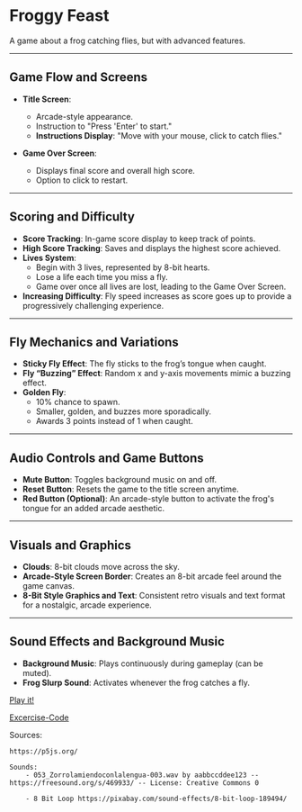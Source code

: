 # Froggy Feast

A game about a frog catching flies, but with advanced features.

---

## Game Flow and Screens

- **Title Screen**:
  - Arcade-style appearance.
  - Instruction to "Press 'Enter' to start."
  - **Instructions Display**: "Move with your mouse, click to catch flies."

- **Game Over Screen**:
  - Displays final score and overall high score.
  - Option to click to restart.

---

## Scoring and Difficulty

- **Score Tracking**: In-game score display to keep track of points.
- **High Score Tracking**: Saves and displays the highest score achieved.
- **Lives System**:
  - Begin with 3 lives, represented by 8-bit hearts.
  - Lose a life each time you miss a fly.
  - Game over once all lives are lost, leading to the Game Over Screen.
- **Increasing Difficulty**: Fly speed increases as score goes up to provide a progressively challenging experience.

---

## Fly Mechanics and Variations

- **Sticky Fly Effect**: The fly sticks to the frog’s tongue when caught.
- **Fly “Buzzing” Effect**: Random x and y-axis movements mimic a buzzing effect.
- **Golden Fly**:
  - 10% chance to spawn.
  - Smaller, golden, and buzzes more sporadically.
  - Awards 3 points instead of 1 when caught.

---

## Audio Controls and Game Buttons

- **Mute Button**: Toggles background music on and off.
- **Reset Button**: Resets the game to the title screen anytime.
- **Red Button (Optional)**: An arcade-style button to activate the frog's tongue for an added arcade aesthetic.

---

## Visuals and Graphics

- **Clouds**: 8-bit clouds move across the sky.
- **Arcade-Style Screen Border**: Creates an 8-bit arcade feel around the game canvas.
- **8-Bit Style Graphics and Text**: Consistent retro visuals and text format for a nostalgic, arcade experience.

---

## Sound Effects and Background Music

- **Background Music**: Plays continuously during gameplay (can be muted).
- **Frog Slurp Sound**: Activates whenever the frog catches a fly.



[Play it!](https://xaynia.github.io/CART253/topics/Assignments/Mod-jam/)

[Excercise-Code](https://github.com/xaynia/CART253/tree/main/topics/Assignments/Mod-jam)


Sources:

    https://p5js.org/

    Sounds:
        - 053_Zorrolamiendoconlalengua-003.wav by aabbccddee123 -- https://freesound.org/s/469933/ -- License: Creative Commons 0

        - 8 Bit Loop https://pixabay.com/sound-effects/8-bit-loop-189494/